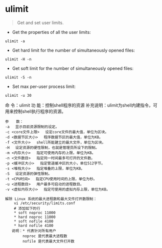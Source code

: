# ulimit

> Get and set user limits.

- Get the properties of all the user limits:

`ulimit -a`

- Get hard limit for the number of simultaneously opened files:

`ulimit -H -n`

- Get soft limit for the number of simultaneously opened files:

`ulimit -S -n`

- Set max per-user process limit:

`ulimit -u 30`

命   令：ulimit
功   能：控制shell程序的资源
    补充说明：ulimit为shell内建指令，可用来控制shell执行程序的资源。 
  
    参　　数：
    -a 　显示目前资源限制的设定。 
    -c <core文件上限> 　设定core文件的最大值，单位为区块。 
    -d <数据节区大小> 　程序数据节区的最大值，单位为KB。 
    -f <文件大小> 　shell所能建立的最大文件，单位为区块。 
    -H 　设定资源的硬性限制，也就是管理员所设下的限制。 
    -m <内存大小> 　指定可使用内存的上限，单位为KB。 
    -n <文件数目> 　指定同一时间最多可打开的文件数。 
    -p <缓冲区大小> 　指定管道缓冲区的大小，单位512字节。 
    -s <堆栈大小> 　指定堆叠的上限，单位为KB。 
    -S 　设定资源的弹性限制。 
    -t <CPU时间> 　指定CPU使用时间的上限，单位为秒。 
    -u <进程数目> 　用户最多可启动的进程数目。 
    -v <虚拟内存大小> 　指定可使用的虚拟内存上限，单位为KB。

    解除 Linux 系统的最大进程数和最大文件打开数限制：
        vi /etc/security/limits.conf
        # 添加如下的行
        * soft noproc 11000
        * hard noproc 11000
        * soft nofile 4100
        * hard nofile 4100 
       说明：* 代表针对所有用户
            noproc 是代表最大进程数
            nofile 是代表最大文件打开数 

